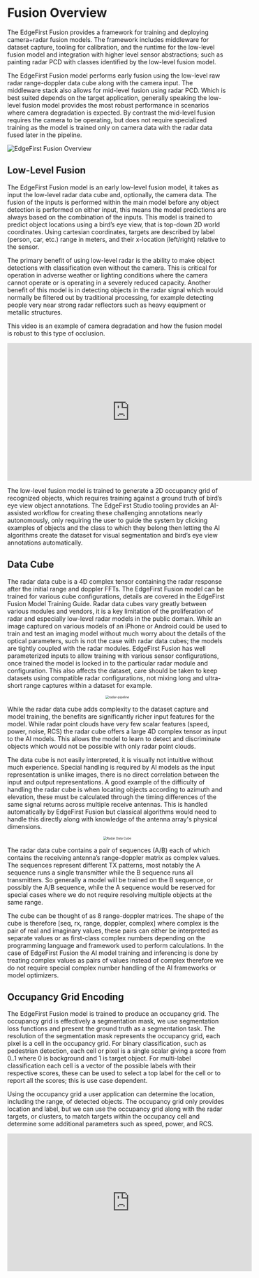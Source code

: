 # Fusion Overview

The EdgeFirst Fusion provides a framework for training and deploying camera+radar fusion models.  The framework includes middleware for dataset capture, tooling for calibration, and the runtime for the low-level fusion model and integration with higher level sensor abstractions; such as painting radar PCD with classes identified by the low-level fusion model.

The EdgeFirst Fusion model performs early fusion using the low-level raw radar range-doppler data cube along with the camera input.  The middleware stack also allows for mid-level fusion using radar PCD.  Which is best suited depends on the target application, generally speaking the low-level fusion model provides the most robust performance in scenarios where camera degradation is expected.  By contrast the mid-level fusion requires the camera to be operating, but does not require specialized training as the model is trained only on camera data with the radar data fused later in the pipeline.

![EdgeFirst Fusion Overview](../assets/fusion-overview.png)


## Low-Level Fusion

The EdgeFirst Fusion model is an early low-level fusion model, it takes as input the low-level radar data cube and, optionally, the camera data.  The fusion of the inputs is performed within the main model before any object detection is performed on either input, this means the model predictions are always based on the combination of the inputs. This model is trained to predict object locations using a bird’s eye view, that is top-down 2D world coordinates.  Using cartesian coordinates, targets are described by label (person, car, etc.) range in meters, and their x-location (left/right) relative to the sensor.

The primary benefit of using low-level radar is the ability to make object detections with classification even without the camera.  This is critical for operation in adverse weather or lighting conditions where the camera cannot operate or is operating in a severely reduced capacity.  Another benefit of this model is in detecting objects in the radar signal which would normally be filtered out by traditional processing, for example detecting people very near strong radar reflectors such as heavy equipment or metallic structures.

This video is an example of camera degradation and how the fusion model is robust to this type of occlusion.

<div align="center"><iframe width="560" height="315" src="https://www.youtube.com/embed/P0oT5CMXZro?si=pz4q8ehUxJi4byyi" title="Sunrise Camera Degradation" frameborder="0" allow="accelerometer; autoplay; clipboard-write; encrypted-media; gyroscope; picture-in-picture; web-share" referrerpolicy="strict-origin-when-cross-origin" allowfullscreen></iframe></div>

The low-level fusion model is trained to generate a 2D occupancy grid of recognized objects, which requires training against a ground truth of bird’s eye view object annotations.  The EdgeFirst Studio tooling provides an AI-assisted workflow for creating these challenging annotations nearly autonomously, only requiring the user to guide the system by clicking examples of objects and the class to which they belong then letting the AI algorithms create the dataset for visual segmentation and bird’s eye view annotations automatically.

## Data Cube

The radar data cube is a 4D complex tensor containing the radar response after the initial range and doppler FFTs.  The EdgeFirst Fusion model can be trained for various cube configurations, details are covered in the EdgeFirst Fusion Model Training Guide.  Radar data cubes vary greatly between various modules and vendors, it is a key limitation of the proliferation of radar and especially low-level radar models in the public domain.  While an image captured on various models of an iPhone or Android could be used to train and test an imaging model without much worry about the details of the optical parameters, such is not the case with radar data cubes; the models are tightly coupled with the radar modules.  EdgeFirst Fusion has well parameterized inputs to allow training with various sensor configurations, once trained the model is locked in to the particular radar module and configuration.  This also affects the dataset, care should be taken to keep datasets using compatible radar configurations, not mixing long and ultra-short range captures within a dataset for example.

<div align="center"><img src="../assets/radar-pipeline.png" alt="radar-pipeline" style="zoom:50%;" /></div>

While the radar data cube adds complexity to the dataset capture and model training, the benefits are significantly richer input features for the model.  While radar point clouds have very few scalar features (speed, power, noise, RCS) the radar cube offers a large 4D complex tensor as input to the AI models.  This allows the model to learn to detect and discriminate objects which would not be possible with only radar point clouds.

The data cube is not easily interpreted, it is visually not intuitive without much experience.  Special handling is required by AI models as the input representation is unlike images, there is no direct correlation between the input and output representations. A good example of the difficulty of handling the radar cube is when locating objects according to azimuth and elevation, these must be calculated through the timing differences of the same signal returns across multiple receive antennas.  This is handled automatically by EdgeFirst Fusion but classical algorithms would need to handle this directly along with knowledge of the antenna array's physical dimensions.

<div align="center"><img src="../assets/cube.png" alt="Radar Data Cube" style="zoom:50%;" /></div>

The radar data cube contains a pair of sequences (A/B) each of which contains the receiving antenna’s range-doppler matrix as complex values.  The sequences represent different TX patterns, most notably the A sequence runs a single transmitter while the B sequence runs all transmitters.  So generally a model will be trained on the B sequence, or possibly the A/B sequence, while the A sequence would be reserved for special cases where we do not require resolving multiple objects at the same range.

The cube can be thought of as 8 range-doppler matrices.  The shape of the cube is therefore [seq, rx, range, doppler, complex] where complex is the pair of real and imaginary values, these pairs can either be interpreted as separate values or as first-class complex numbers depending on the programming language and framework used to perform calculations.   In the case of EdgeFirst Fusion the AI model training and inferencing is done by treating complex values as pairs of values instead of complex therefore we do not require special complex number handling of the AI frameworks or model optimizers.

## Occupancy Grid Encoding

The EdgeFirst Fusion model is trained to produce an occupancy grid.  The occupancy grid is effectively a segmentation mask, we use segmentation loss functions and present the ground truth as a segmentation task.  The resolution of the segmentation mask represents the occupancy grid, each pixel is a cell in the occupancy grid.  For binary classification, such as pedestrian detection, each cell or pixel is a single scalar giving a score from 0..1 where 0 is background and 1 is target object.  For multi-label classification each cell is a vector of the possible labels with their respective scores, these can be used to select a top label for the cell or to report all the scores; this is use case dependent.

Using the occupancy grid a user application can determine the location, including the range, of detected objects.  The occupancy grid only provides location and label, but we can use the occupancy grid along with the radar targets, or clusters, to match targets within the occupancy cell and determine some additional parameters such as speed, power, and RCS.

<div align="center"><iframe width="560" height="315" src="https://www.youtube.com/embed/rhGED20Ewww?si=fFFYC3IFwQqX6r9M" title="YouTube video player" frameborder="0" allow="accelerometer; autoplay; clipboard-write; encrypted-media; gyroscope; picture-in-picture; web-share" referrerpolicy="strict-origin-when-cross-origin" allowfullscreen></iframe></div>